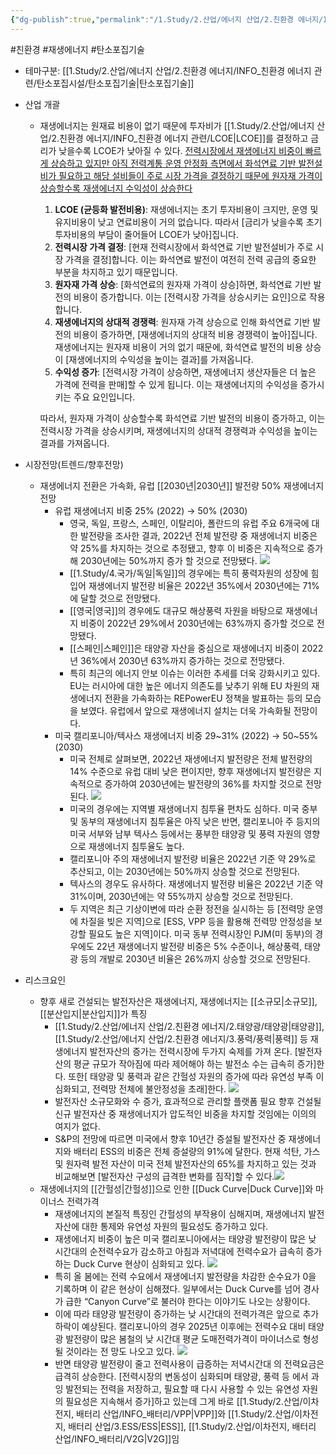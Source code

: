 ```yaml
---
{"dg-publish":true,"permalink":"/1.Study/2.산업/에너지 산업/2.친환경 에너지/INFO_친환경 에너지 관련/재생에너지/","created":"2024-11-20T21:02:28.528+09:00","updated":"2025-06-03T20:07:21.130+09:00"}
---
```


#친환경 #재생에너지 #탄소포집기술


- 테마구분: [[1.Study/2.산업/에너지 산업/2.친환경 에너지/INFO_친환경 에너지 관련/탄소포집시설/탄소포집기술\|탄소포집기술]]



- 산업 개괄
	- 재생에너지는 원재료 비용이 없기 때문에 투자비가 [[1.Study/2.산업/에너지 산업/2.친환경 에너지/INFO_친환경 에너지 관련/LCOE\|LCOE]]를 결정하고 금리가 낮을수록 LCOE가 낮아질 수 있다. [전력시장에서 재생에너지 비중이 빠르게 상승하고 있지만 아직 전력계통 운영 안정화 측면에서 화석연료 기반 발전설비가 필요하고 해당 설비들이 주로 시장 가격을 결정하기 때문에 원자재 가격이 상승할수록 재생에너지 수익성이 상승한다](9.11_돈이되는%20ESS.pdf#page=8&selection=161,0,247,0&color=yellow)
	  
		1. **LCOE (균등화 발전비용)**: 재생에너지는 초기 투자비용이 크지만, 운영 및 유지비용이 낮고 연료비용이 거의 없습니다. 따라서 [금리가 낮을수록 초기 투자비용의 부담이 줄어들어 LCOE가 낮아]집니다.
		2. **전력시장 가격 결정**: [현재 전력시장에서 화석연료 기반 발전설비가 주로 시장 가격을 결정]합니다. 이는 화석연료 발전이 여전히 전력 공급의 중요한 부분을 차지하고 있기 때문입니다.
		3. **원자재 가격 상승**: [화석연료의 원자재 가격이 상승]하면, 화석연료 기반 발전의 비용이 증가합니다. 이는 [전력시장 가격을 상승시키는 요인]으로 작용합니다.
		4. **재생에너지의 상대적 경쟁력**: 원자재 가격 상승으로 인해 화석연료 기반 발전의 비용이 증가하면, [재생에너지의 상대적 비용 경쟁력이 높아]집니다. 재생에너지는 원자재 비용이 거의 없기 때문에, 화석연료 발전의 비용 상승이 [재생에너지의 수익성을 높이는 결과]를 가져옵니다.
		5. **수익성 증가**: [전력시장 가격이 상승하면, 재생에너지 생산자들은 더 높은 가격에 전력을 판매]할 수 있게 됩니다. 이는 재생에너지의 수익성을 증가시키는 주요 요인입니다.
		   
		따라서, 원자재 가격이 상승할수록 화석연료 기반 발전의 비용이 증가하고, 이는 전력시장 가격을 상승시키며, 재생에너지의 상대적 경쟁력과 수익성을 높이는 결과를 가져옵니다.


- 시장전망(트렌드/향후전망)
	- 재생에너지 전환은 가속화, 유럽 [[2030년\|2030년]] 발전량 50% 재생에너지 전망
		- 유럽 재생에너지 비중 25% (2022) → 50% (2030)
			- 영국, 독일, 프랑스, 스페인, 이탈리아, 폴란드의 유럽 주요 6개국에 대한 발전량을 조사한 결과, 2022년 전체 발전량 중 재생에너지 비중은 약 25%를 차지하는 것으로 추정됐고, 향후 이 비중은 지속적으로 증가해 2030년에는 50%까지 증가 할 것으로 전망됐다. ![](https://i.imgur.com/IVUdzTH.png)
			- [[1.Study/4.국가/독일\|독일]]의 경우에는 특히 풍력자원의 성장에 힘입어 재생에너지 발전량 비율은 2022년 35%에서 2030년에는 71%에 달할 것으로 전망됐다. 
			- [[영국\|영국]]의 경우에도 대규모 해상풍력 자원을 바탕으로 재생에너지 비중이 2022년 29%에서 2030년에는 63%까지 증가할 것으로 전망됐다. 
			- [[스페인\|스페인]]은 태양광 자산을 중심으로 재생에너지 비중이 2022년 36%에서 2030년 63%까지 증가하는 것으로 전망됐다. 
			- 특히 최근의 에너지 안보 이슈는 이러한 추세를 더욱 강화시키고 있다. EU는 러시아에 대한 높은 에너지 의존도를 낮추기 위해 EU 차원의 재생에너지 전환을 가속화하는 REPowerEU 정책을 발표하는 등의 모습을 보였다. 유럽에서 앞으로 재생에너지 설치는 더욱 가속화될 전망이다.
		-  미국 캘리포니아/텍사스 재생에너지 비중 29~31% (2022) → 50~55% (2030)
			- 미국 전체로 살펴보면, 2022년 재생에너지 발전량은 전체 발전량의 14% 수준으로 유럽 대비 낮은 편이지만, 향후 재생에너지 발전량은 지속적으로 증가하여 2030년에는 발전량의 36%를 차지할 것으로 전망된다. ![](https://i.imgur.com/JAjkqx7.png)
			- 미국의 경우에는 지역별 재생에너지 침투율 편차도 심하다. 미국 중부 및 동부의 재생에너지 침투율은 아직 낮은 반면, 캘리포니아 주 등지의 미국 서부와 남부 텍사스 등에서는 풍부한 태양광 및 풍력 자원의 영향으로 재생에너지 침투율도 높다. 
			- 캘리포니아 주의 재생에너지 발전량 비율은 2022년 기준 약 29%로 추산되고, 이는 2030년에는 50%까지 상승할 것으로 전망된다. 
			- 텍사스의 경우도 유사하다. 재생에너지 발전량 비율은 2022년 기준 약 31%이며, 2030년에는 약 55%까지 상승할 것으로 전망된다. 
			- 두 지역은 최근 기상이변에 따라 순환 정전을 실시하는 등 [전력망 운영에 차질을 빚은 지역]으로 [ESS, VPP 등을 활용해 전력망 안정성을 보강할 필요도 높은 지역]이다. 미국 동부 전력시장인 PJM(미 동부)의 경우에도 22년 재생에너지 발전량 비중은 5% 수준이나, 해상풍력, 태양광 등의 개발로 2030년 비율은 26%까지 상승할 것으로 전망된다.


- 리스크요인
	- 향후 새로 건설되는 발전자산은 재생에너지, 재생에너지는 [[소규모\|소규모]], [[분산입지\|분산입지]]가 특징
		- [[1.Study/2.산업/에너지 산업/2.친환경 에너지/2.태양광/태양광\|태양광]], [[1.Study/2.산업/에너지 산업/2.친환경 에너지/3.풍력/풍력\|풍력]] 등 재생에너지 발전자산의 증가는 전력시장에 두가지 숙제를 가져 온다. [발전자산의 평균 규모가 작아짐에 따라 제어해야 하는 발전소 수는 급속히 증가]한다. 또한[ 태양광 및 풍력과 같은 간헐성 자원의 증가에 따라 유연성 부족 이 심화되고, 전력망 전체에 불안정성을 초래]한다. ![](https://i.imgur.com/hPrXS8g.png)
		- 발전자산 소규모화와 수 증가, 효과적으로 관리할 플랫폼 필요 향후 건설될 신규 발전자산 중 재생에너지가 압도적인 비중을 차지할 것임에는 이의의 여지가 없다. 
		- S&P의 전망에 따르면 미국에서 향후 10년간 증설될 발전자산 중 재생에너지와 배터리 ESS의 비중은 전체 증설량의 91%에 달한다. 현재 석탄, 가스 및 원자력 발전 자산이 미국 전체 발전자산의 65%를 차지하고 있는 것과 비교해보면 [발전자산 구성의 급격한 변화를 짐작]할 수 있다.![](https://i.imgur.com/VjIxDxw.png)
	- 재생에너지의 [[간헐성\|간헐성]]으로 인한 [[Duck Curve\|Duck Curve]]와 마이너스 전력가격
		- 재생에너지의 본질적 특징인 간헐성의 부작용이 심해지며, 재생에너지 발전자산에 대한 통제와 유연성 자원의 필요성도 증가하고 있다. 
		- 재생에너지 비중이 높은 미국 캘리포니아에서는 태양광 발전량이 많은 낮 시간대의 순전력수요가 감소하고 아침과 저녁대에 전력수요가 급속히 증가하는 Duck Curve 현상이 심화되고 있다. ![](https://i.imgur.com/YLj7Jbl.png)
		- 특히 올 봄에는 전력 수요에서 재생에너지 발전량을 차감한 순수요가 0을 기록하며 이 같은 현상이 심해졌다. 일부에서는 Duck Curve를 넘어 경사가 급한 “Canyon Curve”로 불러야 한다는 이야기도 나오는 상황이다. 
		- 이에 따라 태양광 발전량이 증가하는 낮 시간대의 전력가격은 앞으로 추가 하락이 예상된다. 캘리포니아의 경우 2025년 이후에는 전력수요 대비 태양광 발전량이 많은 봄철의 낮 시간대 평균 도매전력가격이 마이너스로 형성될 것이라는 전 망도 나오고 있다. ![](https://i.imgur.com/pDglrwE.png)
		- 반면 태양광 발전량이 줄고 전력사용이 급증하는 저녁시간대 의 전력요금은 급격히 상승한다. [전력시장의 변동성이 심화되며 태양광, 풍력 등 에서 과잉 발전되는 전력을 저장하고, 필요할 때 다시 사용할 수 있는 유연성 자원의 필요성은 지속해서 증가]하고 있는데 그게 바로 [[1.Study/2.산업/이차전지, 배터리 산업/INFO_배터리/VPP\|VPP]]와 [[1.Study/2.산업/이차전지, 배터리 산업/3.ESS/ESS\|ESS]], [[1.Study/2.산업/이차전지, 배터리 산업/INFO_배터리/V2G\|V2G]]임